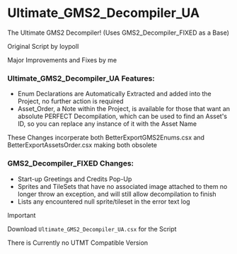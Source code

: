 # Ultimate_GMS2_Decompiler_UA

The Ultimate GMS2 Decompiler!
(Uses GMS2_Decompiler_FIXED as a Base)

Original Script by loypoll

Major Improvements and Fixes by me

### Ultimate_GMS2_Decompiler_UA Features:
- Enum Declarations are Automatically Extracted and added into the Project, no further action is required
- Asset_Order, a Note within the Project, is available for those that want an absolute PERFECT Decompilation, which can be used to find an Asset's ID, so you can replace any instance of it with the Asset Name

These Changes incorperate both
BetterExportGMS2Enums.csx and BetterExportAssetsOrder.csx
making both obsolete

### GMS2_Decompiler_FIXED Changes:
- Start-up Greetings and Credits Pop-Up
- Sprites and TileSets that have no associated image attached to them no longer throw an exception, and will still allow decompilation to finish
- Lists any encountered null sprite/tileset in the error text log

> [!IMPORTANT]
> Download ```Ultimate_GMS2_Decompiler_UA.csx``` for the Script
>
> There is Currently no UTMT Compatible Version
